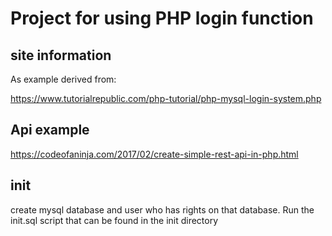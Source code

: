 # Project for using PHP login function

## site information
As example derived from:

https://www.tutorialrepublic.com/php-tutorial/php-mysql-login-system.php


## Api example

https://codeofaninja.com/2017/02/create-simple-rest-api-in-php.html


## init
create mysql database and user who has rights on that database. Run the init.sql script that can be found in the init directory

